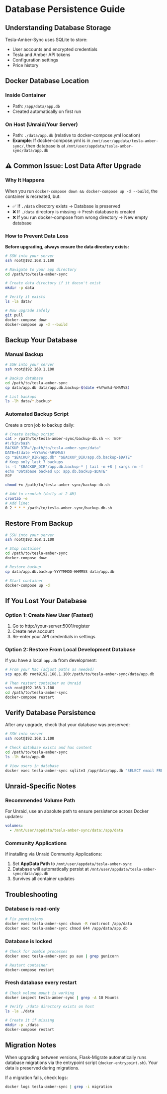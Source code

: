 # Database Persistence Guide

## Understanding Database Storage

Tesla-Amber-Sync uses SQLite to store:
- User accounts and encrypted credentials
- Tesla and Amber API tokens
- Configuration settings
- Price history

## Docker Database Location

### Inside Container
- Path: `/app/data/app.db`
- Created automatically on first run

### On Host (Unraid/Your Server)
- Path: `./data/app.db` (relative to docker-compose.yml location)
- **Example**: If docker-compose.yml is in `/mnt/user/appdata/tesla-amber-sync/`, then database is at `/mnt/user/appdata/tesla-amber-sync/data/app.db`

## ⚠️ Common Issue: Lost Data After Upgrade

### Why It Happens
When you run `docker-compose down && docker-compose up -d --build`, the container is recreated, but:
- ✅ If `./data` directory exists → Database is preserved
- ❌ If `./data` directory is missing → Fresh database is created
- ❌ If you run docker-compose from wrong directory → New empty database

### How to Prevent Data Loss

**Before upgrading, always ensure the data directory exists:**

```bash
# SSH into your server
ssh root@192.168.1.100

# Navigate to your app directory
cd /path/to/tesla-amber-sync

# Create data directory if it doesn't exist
mkdir -p data

# Verify it exists
ls -la data/

# Now upgrade safely
git pull
docker-compose down
docker-compose up -d --build
```

## Backup Your Database

### Manual Backup

```bash
# SSH into your server
ssh root@192.168.1.100

# Backup database
cd /path/to/tesla-amber-sync
cp data/app.db data/app.db.backup-$(date +%Y%m%d-%H%M%S)

# List backups
ls -lh data/*.backup*
```

### Automated Backup Script

Create a cron job to backup daily:

```bash
# Create backup script
cat > /path/to/tesla-amber-sync/backup-db.sh << 'EOF'
#!/bin/bash
BACKUP_DIR="/path/to/tesla-amber-sync/data"
DATE=$(date +%Y%m%d-%H%M%S)
cp "$BACKUP_DIR/app.db" "$BACKUP_DIR/app.db.backup-$DATE"
# Keep only last 7 backups
ls -t "$BACKUP_DIR"/app.db.backup-* | tail -n +8 | xargs rm -f
echo "Database backed up: app.db.backup-$DATE"
EOF

chmod +x /path/to/tesla-amber-sync/backup-db.sh

# Add to crontab (daily at 2 AM)
crontab -e
# Add line:
0 2 * * * /path/to/tesla-amber-sync/backup-db.sh
```

## Restore From Backup

```bash
# SSH into your server
ssh root@192.168.1.100

# Stop container
cd /path/to/tesla-amber-sync
docker-compose down

# Restore backup
cp data/app.db.backup-YYYYMMDD-HHMMSS data/app.db

# Start container
docker-compose up -d
```

## If You Lost Your Database

### Option 1: Create New User (Fastest)
1. Go to http://your-server:5001/register
2. Create new account
3. Re-enter your API credentials in settings

### Option 2: Restore From Local Development Database

If you have a local `app.db` from development:

```bash
# From your Mac (adjust paths as needed)
scp app.db root@192.168.1.100:/path/to/tesla-amber-sync/data/app.db

# Then restart container on Unraid
ssh root@192.168.1.100
cd /path/to/tesla-amber-sync
docker-compose restart
```

## Verify Database Persistence

After any upgrade, check that your database was preserved:

```bash
# SSH into server
ssh root@192.168.1.100

# Check database exists and has content
cd /path/to/tesla-amber-sync
ls -lh data/app.db

# View users in database
docker exec tesla-amber-sync sqlite3 /app/data/app.db "SELECT email FROM user;"
```

## Unraid-Specific Notes

### Recommended Volume Path

For Unraid, use an absolute path to ensure persistence across Docker updates:

```yaml
volumes:
  - /mnt/user/appdata/tesla-amber-sync/data:/app/data
```

### Community Applications

If installing via Unraid Community Applications:
1. Set **AppData Path** to `/mnt/user/appdata/tesla-amber-sync`
2. Database will automatically persist at `/mnt/user/appdata/tesla-amber-sync/data/app.db`
3. Survives all container updates

## Troubleshooting

### Database is read-only
```bash
# Fix permissions
docker exec tesla-amber-sync chown -R root:root /app/data
docker exec tesla-amber-sync chmod 644 /app/data/app.db
```

### Database is locked
```bash
# Check for zombie processes
docker exec tesla-amber-sync ps aux | grep gunicorn

# Restart container
docker-compose restart
```

### Fresh database every restart
```bash
# Check volume mount is working
docker inspect tesla-amber-sync | grep -A 10 Mounts

# Verify ./data directory exists on host
ls -la ./data

# Create it if missing
mkdir -p ./data
docker-compose restart
```

## Migration Notes

When upgrading between versions, Flask-Migrate automatically runs database migrations via the entrypoint script (`docker-entrypoint.sh`). Your data is preserved during migrations.

If a migration fails, check logs:
```bash
docker logs tesla-amber-sync | grep -i migration
```
